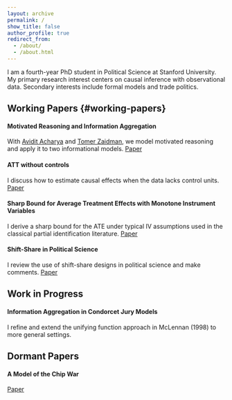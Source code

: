 ```yaml
---
layout: archive
permalink: /
show_title: false
author_profile: true
redirect_from: 
  - /about/
  - /about.html
---
```


I am a fourth-year PhD student in Political Science at Stanford University. My primary research interest centers on causal inference with observational data. Secondary interests include formal models and trade politics. 

## Working Papers {#working-papers}

#### Motivated Reasoning and Information Aggregation
With [Avidit Acharya](https://aviditacharya.humsci.stanford.edu/) and [Tomer Zaidman](https://www.linkedin.com/in/tomer-zaidman/), we model motivated reasoning and apply it to two informational models. [Paper](http://pyotrr-politics.github.io/assets/files/motivation.pdf)

#### ATT without controls
I discuss how to estimate causal effects when the data lacks control units. [Paper](http://pyotrr-politics.github.io/assets/files/robustatt.pdf)

#### Sharp Bound for Average Treatment Effects with Monotone Instrument Variables
I derive a sharp bound for the ATE under typical IV assumptions used in the classical partial identification literature. [Paper](http://pyotrr-politics.github.io/assets/files/mivmtr.pdf)

#### Shift-Share in Political Science
I review the use of shift-share designs in political science and make comments. [Paper](http://pyotrr-politics.github.io/assets/files/shiftshare.pdf)

## Work in Progress

#### Information Aggregation in Condorcet Jury Models
I refine and extend the unifying function approach in McLennan (1998) to more general settings.

## Dormant Papers 
#### A Model of the Chip War

[Paper](http://pyotrr-politics.github.io/assets/files/political_model_chip_war.pdf)
